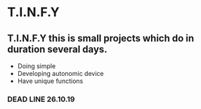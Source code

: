 # T.I.N.F.Y
## T.I.N.F.Y this is small projects which do in duration several days.
* Doing simple
* Developing autonomic device
* Have unique functions
### DEAD LINE 26.10.19
